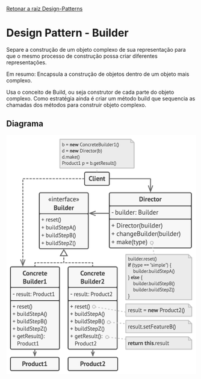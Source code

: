 ﻿[Retonar a raíz Design-Patterns](https://github.com/julianorinaldi/Design-Patterns)

# Design Pattern - Builder

Separe a construção de um objeto complexo de sua representação para que o mesmo processo de construção possa criar diferentes representações.

Em resumo: Encapsula a construção de objetos dentro de um objeto mais complexo.

Usa o conceito de Build, ou seja construtor de cada parte do objeto complexo.
Como estratégia ainda é criar um método build que sequencia as chamadas dos métodos para construir objeto complexo.

## Diagrama
![](../../Image/BuilderDiagrama.png)